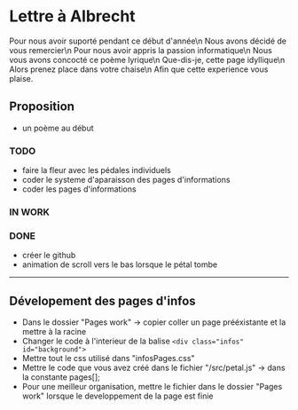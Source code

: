 # Lettre à Albrecht

Pour nous avoir suporté pendant ce début d'année\n
Nous avons décidé de vous remercier\n
Pour nous avoir appris la passion informatique\n
Nous vous avons concocté ce poème lyrique\n
Que-dis-je, cette page idyllique\n
Alors prenez place dans votre chaise\n
Afin que cette experience vous plaise.


## Proposition

* un poème au début

### TODO

* faire la fleur avec les pédales individuels
* coder le systeme d'aparaisson des pages d'informations
* coder les pages d'informations

### IN WORK

### DONE

* créer le github
* animation de scroll vers le bas lorsque le pétal tombe

---

## Dévelopement des pages d'infos

* Dans le dossier "Pages work" -> copier coller un page prééxistante et la mettre à la racine
* Changer le code à l'interieur de la balise `<div class="infos" id="background">`
* Mettre tout le css utilisé dans "infosPages.css"
* Mettre le code que vous avez créé dans le fichier "/src/petal.js" -> dans la constante pages[];
* Pour une meilleur organisation, mettre le fichier dans le dossier "Pages work" lorsque le developpement de la page est finie
